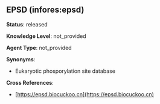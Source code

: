 [//]: # (DO NOT MANUALLY EDIT THIS FILE. IT IS GENERATED FROM A TEMPLATE.)

## EPSD (infores:epsd)

**Status**: released
  
**Knowledge Level**: not_provided
  
**Agent Type**: not_provided

**Synonyms**:

- Eukaryotic phosporylation site database

**Cross References**:

- [https://epsd.biocuckoo.cn](https://epsd.biocuckoo.cn)

